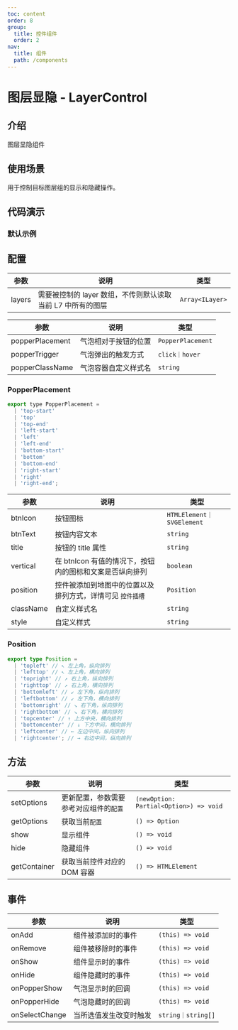 ```yaml
---
toc: content
order: 8
group:
  title: 控件组件
  order: 2
nav:
  title: 组件
  path: /components
---
```


# 图层显隐 - LayerControl

## 介绍

图层显隐组件

## 使用场景

用于控制目标图层组的显示和隐藏操作。

## 代码演示

### 默认示例

<code src="./demos/default.tsx" defaultShowCode compact></code>

## 配置

| 参数   | 说明                                                        | 类型            |
| ------ | ----------------------------------------------------------- | --------------- |
| layers | 需要被控制的 layer 数组，不传则默认读取当前 L7 中所有的图层 | `Array<ILayer>` |

| 参数            | 说明                 | 类型              |
| --------------- | -------------------- | ----------------- |
| popperPlacement | 气泡相对于按钮的位置 | `PopperPlacement` |
| popperTrigger   | 气泡弹出的触发方式   | `click｜hover`    |
| popperClassName | 气泡容器自定义样式名 | `string`          |

### PopperPlacement

```js
export type PopperPlacement =
  | 'top-start'
  | 'top'
  | 'top-end'
  | 'left-start'
  | 'left'
  | 'left-end'
  | 'bottom-start'
  | 'bottom'
  | 'bottom-end'
  | 'right-start'
  | 'right'
  | 'right-end';
```

| 参数      | 说明                                                      | 类型                      |
| --------- | --------------------------------------------------------- | ------------------------- |
| btnIcon   | 按钮图标                                                  | `HTMLElement｜SVGElement` |
| btnText   | 按钮内容文本                                              | `string`                  |
| title     | 按钮的 title 属性                                         | `string`                  |
| vertical  | 在 btnIcon 有值的情况下，按钮内的图标和文案是否纵向排列   | `boolean`                 |
| position  | 控件被添加到地图中的位置以及排列方式，详情可见 `控件插槽` | `Position`                |
| className | 自定义样式名                                              | `string`                  |
| style     | 自定义样式                                                | `string`                  |

### Position

```ts
export type Position =
  | 'topleft' // ↖ 左上角，纵向排列
  | 'lefttop' // ↖ 左上角，横向排列
  | 'topright' // ↗ 右上角，纵向排列
  | 'righttop' // ↗ 右上角，横向排列
  | 'bottomleft' // ↙ 左下角，纵向排列
  | 'leftbottom' // ↙ 左下角，横向排列
  | 'bottomright' // ↘ 右下角，纵向排列
  | 'rightbottom' // ↘ 右下角，横向排列
  | 'topcenter' // ↑ 上方中央，横向排列
  | 'bottomcenter' // ↓ 下方中间，横向排列
  | 'leftcenter' // ← 左边中间，纵向排列
  | 'rightcenter'; // → 右边中间，纵向排列
```

## 方法

| 参数         | 说明                                   | 类型                                   |
| ------------ | -------------------------------------- | -------------------------------------- |
| setOptions   | 更新配置，参数需要参考对应组件的`配置` | `(newOption: Partial<Option>) => void` |
| getOptions   | 获取当前`配置`                         | `() => Option`                         |
| show         | 显示组件                               | `() => void`                           |
| hide         | 隐藏组件                               | `() => void`                           |
| getContainer | 获取当前控件对应的 DOM 容器            | `() => HTMLElement`                    |

## 事件

| 参数           | 说明                   | 类型               |
| -------------- | ---------------------- | ------------------ |
| onAdd          | 组件被添加时的事件     | `(this) => void`   |
| onRemove       | 组件被移除时的事件     | `(this) => void`   |
| onShow         | 组件显示时的事件       | `(this) => void`   |
| onHide         | 组件隐藏时的事件       | `(this) => void`   |
| onPopperShow   | 气泡显示时的回调       | `(this) => void`   |
| onPopperHide   | 气泡隐藏时的回调       | `(this) => void`   |
| onSelectChange | 当所选值发生改变时触发 | `string｜string[]` |
